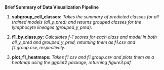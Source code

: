 **Brief Summary of Data Visualization Pipeline**
1. **subgroup_cell_classes:** _Takes the summary of predicted classes for all trained models (all_y_pred) and returns grouped classes for the lymphocyte lineages (grouped_y_pred)._

2. **f1_by_class.py:** _Calculates f-1 scores for each class and model in both all_y_pred and grouped_y_pred, returning them as f1.csv and f1.group.csv, respectively._

3. **plot_f1_heatmaps:** _Takes f1.csv and f1.group.csv and plots them as a heatmap using the ggplot2 package, returning figure3.pdf_
